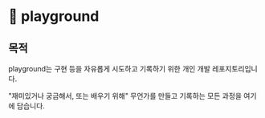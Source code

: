 # 🛝 playground

## 목적
playground는 구현 등을 자유롭게 시도하고 기록하기 위한 개인 개발 레포지토리입니다.

"재미있거나 궁금해서, 또는 배우기 위해" 무언가를 만들고 기록하는 모든 과정을 여기에 담습니다.